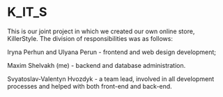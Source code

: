 # K_IT_S

This is our joint project in which we created our own online store, KillerStyle. The division of responsibilities was as follows:

Iryna Perhun and Ulyana Perun - frontend and web design development;

Maxim Shelvakh (me) - backend and database administration.

Svyatoslav-Valentyn Hvozdyk - a team lead, involved in all development processes and helped with both front-end and back-end.
